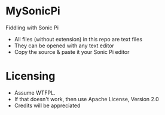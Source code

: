 # MySonicPi
Fiddling with Sonic Pi


* All files (without extension) in this repo are text files
* They can be opened with any text editor
* Copy the source & paste it your Sonic Pi editor

# Licensing
- Assume WTFPL.
- If that doesn't work, then use Apache License, Version 2.0
- Credits will be appreciated
